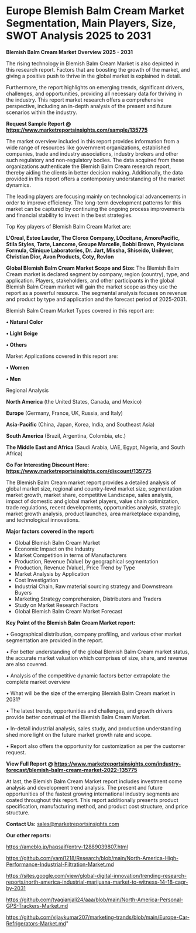 # Europe Blemish Balm Cream Market Segmentation, Main Players, Size, SWOT Analysis 2025 to 2031

<Strong> Blemish Balm Cream Market Overview 2025 - 2031</strong>

The rising technology in Blemish Balm Cream Market is also depicted in this research report. Factors that are boosting the growth of the market, and giving a positive push to thrive in the global market is explained in detail.

Furthermore, the report highlights on emerging trends, significant drivers, challenges, and opportunities, providing all necessary data for thriving in the industry. This report market research offers a comprehensive perspective, including an in-depth analysis of the present and future scenarios within the industry.

<strong>Request Sample Report @ <a href=https://www.marketreportsinsights.com/sample/135775>https://www.marketreportsinsights.com/sample/135775</a></strong>

The market overview included in this report provides information from a wide range of resources like government organizations, established companies, trade and industry associations, industry brokers and other such regulatory and non-regulatory bodies. The data acquired from these organizations authenticate the Blemish Balm Cream research report, thereby aiding the clients in better decision making. Additionally, the data provided in this report offers a contemporary understanding of the market dynamics.

The leading players are focusing mainly on technological advancements in order to improve efficiency. The long-term development patterns for this market can be captured by continuing the ongoing process improvements and financial stability to invest in the best strategies.

Top Key players of Blemish Balm Cream Market are:

<strong>L'Oreal, Estee Lauder, The Clorox Company, LOccitane, AmorePacific, Stila Styles, Tarte, Lancome, Groupe Marcelle, Bobbi Brown, Physicians Formula, Clinique Laboratories, Dr. Jart, Missha, Shiseido, Unilever, Christian Dior, Avon Products, Coty, Revlon</strong>

<strong><b>Global Blemish Balm Cream Market Scope and Size:</b></strong>
The Blemish Balm Cream market is declared segment by company, region (country), type, and application. Players, stakeholders, and other participants in the global Blemish Balm Cream market will gain the market scope as they use the report as a powerful resource. The segmental analysis focuses on revenue and product by type and application and the forecast period of 2025-2031.

Blemish Balm Cream Market Types covered in this report are:

<strong>• Natural Color

• Light Beige

• Others</strong>

Market Applications covered in this report are:

<strong>• Women

• Men</strong> 

Regional Analysis

<strong>North America</strong> (the United States, Canada, and Mexico)

<strong>Europe</strong> (Germany, France, UK, Russia, and Italy)

<strong>Asia-Pacific</strong> (China, Japan, Korea, India, and Southeast Asia)

<strong>South America</strong> (Brazil, Argentina, Colombia, etc.)

<strong>The Middle East and Africa</strong> (Saudi Arabia, UAE, Egypt, Nigeria, and South Africa)

<strong>Go For Interesting Discount Here: <a href=https://www.marketreportsinsights.com/discount/135775>https://www.marketreportsinsights.com/discount/135775</a></strong>

The Blemish Balm Cream market report provides a detailed analysis of global market size, regional and country-level market size, segmentation market growth, market share, competitive Landscape, sales analysis, impact of domestic and global market players, value chain optimization, trade regulations, recent developments, opportunities analysis, strategic market growth analysis, product launches, area marketplace expanding, and technological innovations.

<strong><b>Major factors covered in the report:</b></strong>
<ul>
  <li>Global Blemish Balm Cream Market </li>
  <li>Economic Impact on the Industry</li>
  <li>Market Competition in terms of Manufacturers</li>
  <li>Production, Revenue (Value) by geographical segmentation</li>
  <li>Production, Revenue (Value), Price Trend by Type</li>
  <li>Market Analysis by Application</li>
  <li>Cost Investigation</li>
  <li>Industrial Chain, Raw material sourcing strategy and Downstream Buyers</li>
  <li>Marketing Strategy comprehension, Distributors and Traders</li>
  <li>Study on Market Research Factors</li>
  <li>Global Blemish Balm Cream Market Forecast</li>
</ul>

<strong><b>Key Point of the Blemish Balm Cream Market report:</b></strong>

• Geographical distribution, company profiling, and various other market segmentation are provided in the report.

• For better understanding of the global Blemish Balm Cream market status, the accurate market valuation which comprises of size, share, and revenue are also covered.

• Analysis of the competitive dynamic factors better extrapolate the complete market overview

• What will be the size of the emerging Blemish Balm Cream market in 2031?

• The latest trends, opportunities and challenges, and growth drivers provide better construal of the Blemish Balm Cream Market.

• In-detail industrial analysis, sales study, and production understanding shed more light on the future market growth rate and scope.

• Report also offers the opportunity for customization as per the customer request.

<strong><b>View Full Report @ <a href=https://www.marketreportsinsights.com/industry-forecast/blemish-balm-cream-market-2022-135775>https://www.marketreportsinsights.com/industry-forecast/blemish-balm-cream-market-2022-135775</a></b></strong>


At last, the Blemish Balm Cream Market report includes investment come analysis and development trend analysis. The present and future opportunities of the fastest growing international industry segments are coated throughout this report. This report additionally presents product specification, manufacturing method, and product cost structure, and price structure.

<strong>Contact Us:</strong>
sales@marketreportsinsights.com

<strong>Our other reports:</strong>

<a href=https://ameblo.jp/haqsaif/entry-12889039807.html>https://ameblo.jp/haqsaif/entry-12889039807.html</a>

<a href=https://github.com/yami1218/Research/blob/main/North-America-High-Performance-Industrial-Filtration-Market.md>https://github.com/yami1218/Research/blob/main/North-America-High-Performance-Industrial-Filtration-Market.md</a>

<a href=https://sites.google.com/view/global-digital-innovation/trending-research-reports/north-america-industrial-marijuana-market-to-witness-14-18-cagr-by-2031>https://sites.google.com/view/global-digital-innovation/trending-research-reports/north-america-industrial-marijuana-market-to-witness-14-18-cagr-by-2031</a>

<a href=https://github.com/tyagianjali24/aaa/blob/main/North-America-Personal-GPS-Trackers-Market.md>https://github.com/tyagianjali24/aaa/blob/main/North-America-Personal-GPS-Trackers-Market.md</a>

<a href=https://github.com/vijaykumar207/marketing-trands/blob/main/Europe-Car-Refrigerators-Market.md>https://github.com/vijaykumar207/marketing-trands/blob/main/Europe-Car-Refrigerators-Market.md</a>"

